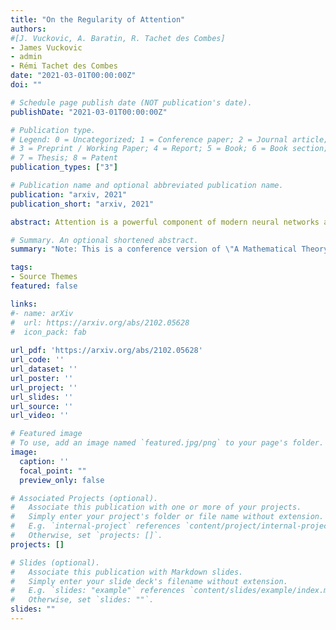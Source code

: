 ```yaml
---
title: "On the Regularity of Attention"
authors: 
#[J. Vuckovic, A. Baratin, R. Tachet des Combes]
- James Vuckovic
- admin
- Rémi Tachet des Combes
date: "2021-03-01T00:00:00Z"
doi: ""

# Schedule page publish date (NOT publication's date).
publishDate: "2021-03-01T00:00:00Z"

# Publication type.
# Legend: 0 = Uncategorized; 1 = Conference paper; 2 = Journal article;
# 3 = Preprint / Working Paper; 4 = Report; 5 = Book; 6 = Book section;
# 7 = Thesis; 8 = Patent
publication_types: ["3"]

# Publication name and optional abbreviated publication name.
publication: "arxiv, 2021"
publication_short: "arxiv, 2021"

abstract: Attention is a powerful component of modern neural networks across a wide variety of domains. In this paper, we seek to quantify the regularity (i.e. the amount of smoothness) of the attention operation. To accomplish this goal, we propose a new mathematical framework that uses measure theory and integral operators to model attention. We show that this framework is consistent with the usual definition, and that it captures the essential properties of attention. Then we use this framework to prove that, on compact domains, the attention operation is Lipschitz continuous and provide an estimate of its Lipschitz constant. Additionally, by focusing on a specific type of attention, we extend these Lipschitz continuity results to non-compact domains. We also discuss the effects regularity can have on NLP models, and applications to invertible and infinitely-deep networks.

# Summary. An optional shortened abstract.
summary: "Note: This is a conference version of \"A Mathematical Theory of Attention\" arXiv:2007.02876."

tags:
- Source Themes
featured: false

links:
#- name: arXiv
#  url: https://arxiv.org/abs/2102.05628
#  icon_pack: fab
  
url_pdf: 'https://arxiv.org/abs/2102.05628'
url_code: ''
url_dataset: ''
url_poster: ''
url_project: ''
url_slides: ''
url_source: ''
url_video: ''

# Featured image
# To use, add an image named `featured.jpg/png` to your page's folder. 
image:
  caption: ''
  focal_point: ""
  preview_only: false

# Associated Projects (optional).
#   Associate this publication with one or more of your projects.
#   Simply enter your project's folder or file name without extension.
#   E.g. `internal-project` references `content/project/internal-project/index.md`.
#   Otherwise, set `projects: []`.
projects: []

# Slides (optional).
#   Associate this publication with Markdown slides.
#   Simply enter your slide deck's filename without extension.
#   E.g. `slides: "example"` references `content/slides/example/index.md`.
#   Otherwise, set `slides: ""`.
slides: ""
---
```

